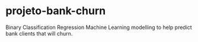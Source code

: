 # projeto-bank-churn
 Binary Classification Regression Machine Learning modelling to help predict bank clients that will churn. 
